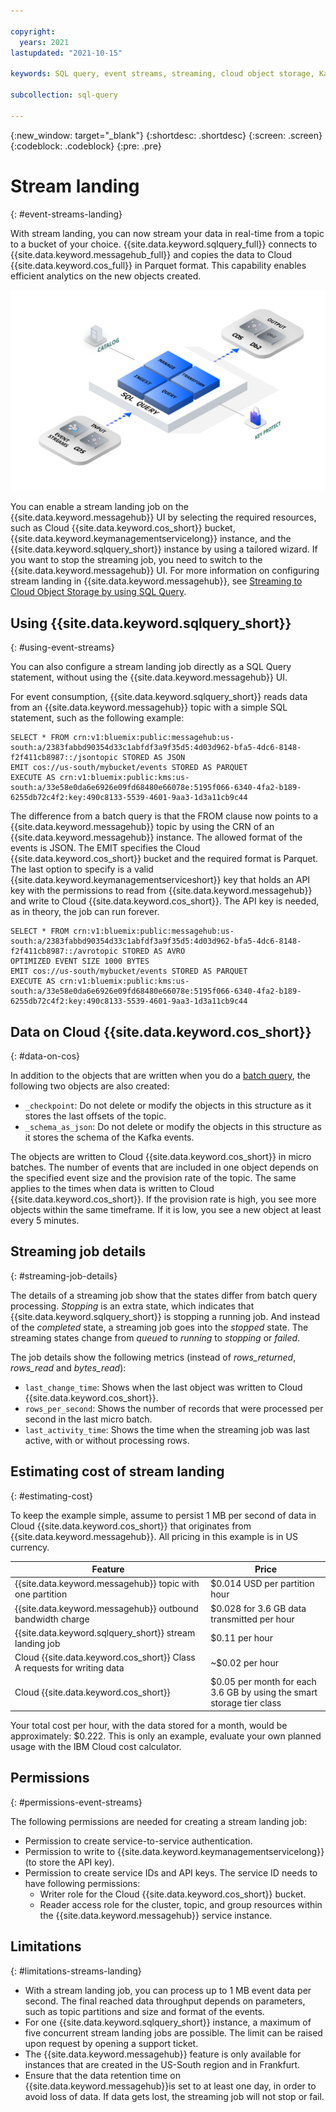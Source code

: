```yaml
---

copyright:
  years: 2021
lastupdated: "2021-10-15"

keywords: SQL query, event streams, streaming, cloud object storage, Kafka

subcollection: sql-query

---
```


{:new_window: target="_blank"}
{:shortdesc: .shortdesc}
{:screen: .screen}
{:codeblock: .codeblock}
{:pre: .pre}

# Stream landing
{: #event-streams-landing}

With stream landing, you can now stream your data in real-time from a topic to a bucket of your choice. {{site.data.keyword.sqlquery_full}} connects to {{site.data.keyword.messagehub_full}} and copies the data to Cloud {{site.data.keyword.cos_full}} in Parquet format. This capability enables efficient analytics on the new objects created.

![Kafka Event Streams landing](streams_landing_new.svg)

You can enable a stream landing job on the {{site.data.keyword.messagehub}} UI by selecting the required resources, such as Cloud {{site.data.keyword.cos_short}} bucket, {{site.data.keyword.keymanagementservicelong}} instance, and the {{site.data.keyword.sqlquery_short}} instance by using a tailored wizard. If you want to stop the streaming job, you need to switch to the {{site.data.keyword.messagehub}} UI. For more information on configuring stream landing in {{site.data.keyword.messagehub}}, see [Streaming to Cloud Object Storage by using SQL Query](/docs/EventStreams?topic=EventStreams-streaming_cos_sql).

## Using {{site.data.keyword.sqlquery_short}}
{: #using-event-streams}

You can also configure a stream landing job directly as a SQL Query statement, without using the {{site.data.keyword.messagehub}} UI.

For event consumption, {{site.data.keyword.sqlquery_short}} reads data from an {{site.data.keyword.messagehub}} topic with a simple SQL statement, such as the following example:

```
SELECT * FROM crn:v1:bluemix:public:messagehub:us-south:a/2383fabbd90354d33c1abfdf3a9f35d5:4d03d962-bfa5-4dc6-8148-f2f411cb8987::/jsontopic STORED AS JSON 
EMIT cos://us-south/mybucket/events STORED AS PARQUET 
EXECUTE AS crn:v1:bluemix:public:kms:us-south:a/33e58e0da6e6926e09fd68480e66078e:5195f066-6340-4fa2-b189-6255db72c4f2:key:490c8133-5539-4601-9aa3-1d3a11cb9c44
```

The difference from a batch query is that the FROM clause now points to a {{site.data.keyword.messagehub}} topic by using the CRN of an {{site.data.keyword.messagehub}} instance. 
The allowed format of the events is JSON. The EMIT specifies the Cloud {{site.data.keyword.cos_short}} bucket and the required format is Parquet. The last option to specify is a valid {{site.data.keyword.keymanagementserviceshort}} key that holds an API key with the permissions to read from {{site.data.keyword.messagehub}} and write to Cloud {{site.data.keyword.cos_short}}. 
The API key is needed, as in theory, the job can run forever. 

```
SELECT * FROM crn:v1:bluemix:public:messagehub:us-south:a/2383fabbd90354d33c1abfdf3a9f35d5:4d03d962-bfa5-4dc6-8148-f2f411cb8987::/avrotopic STORED AS AVRO 
OPTIMIZED EVENT SIZE 1000 BYTES 
EMIT cos://us-south/mybucket/events STORED AS PARQUET 
EXECUTE AS crn:v1:bluemix:public:kms:us-south:a/33e58e0da6e6926e09fd68480e66078e:5195f066-6340-4fa2-b189-6255db72c4f2:key:490c8133-5539-4601-9aa3-1d3a11cb9c44
```

## Data on Cloud {{site.data.keyword.cos_short}}
{: #data-on-cos}

In addition to the objects that are written when you do a [batch query](https://cloud.ibm.com/docs/sql-query?topic=sql-query-overview#result=), the following two objects are also created:

- `_checkpoint`: Do not delete or modify the objects in this structure as it stores the last offsets of the topic.
- `_schema_as_json`: Do not delete or modify the objects in this structure as it stores the schema of the Kafka events.

The objects are written to Cloud {{site.data.keyword.cos_short}} in micro batches. The number of events that are included in one object depends on the specified event size and the provision rate of the topic. The same applies to the times when data is written to Cloud {{site.data.keyword.cos_short}}. If the provision rate is high, you see more objects within the same timeframe. If it is low, you see a new object at least every 5 minutes.

## Streaming job details
{: #streaming-job-details}

The details of a streaming job show that the states differ from batch query processing. 
*Stopping* is an extra state, which indicates that {{site.data.keyword.sqlquery_short}} is stopping a running job. 
And instead of the *completed* state, a streaming job goes into the *stopped* state.
The streaming states change from *queued* to *running* to *stopping* or *failed*.

The job details show the following metrics (instead of *rows_returned*, *rows_read* and *bytes_read*):

- `last_change_time`: Shows when the last object was written to Cloud {{site.data.keyword.cos_short}}.
- `rows_per_second`: Shows the number of records that were processed per second in the last micro batch.
- `last_activity_time`: Shows the time when the streaming job was last active, with or without processing rows.

## Estimating cost of stream landing
{: #estimating-cost}

To keep the example simple, assume to persist 1 MB per second of data in Cloud {{site.data.keyword.cos_short}} that originates from {{site.data.keyword.messagehub}}. All pricing in this example is in US currency.

Feature | Price
--- | ---
{{site.data.keyword.messagehub}} topic with one partition | $0.014 USD per partition hour
{{site.data.keyword.messagehub}} outbound bandwidth charge | $0.028 for 3.6 GB data transmitted per hour
{{site.data.keyword.sqlquery_short}} stream landing job | $0.11 per hour
Cloud {{site.data.keyword.cos_short}} Class A requests for writing data | ~$0.02 per hour
Cloud {{site.data.keyword.cos_short}} | $0.05 per month for each 3.6 GB by using the smart storage tier class

Your total cost per hour, with the data stored for a month, would be approximately: $0.222. This is only an example, evaluate your own planned usage with the IBM Cloud cost calculator.

## Permissions
{: #permissions-event-streams}

The following permissions are needed for creating a stream landing job: 

- Permission to create service-to-service authentication.
- Permission to write to {{site.data.keyword.keymanagementservicelong}} (to store the API key).
- Permission to create service IDs and API keys. The service ID needs to have following permissions:
  - Writer role for the Cloud {{site.data.keyword.cos_short}} bucket.
  - Reader access role for the cluster, topic, and group resources within the {{site.data.keyword.messagehub}} service instance.

## Limitations
{: #limitations-streams-landing}

- With a stream landing job, you can process up to 1 MB event data per second. The final reached data throughput depends on parameters, such as topic partitions and size and format of the events. 
- For one {{site.data.keyword.sqlquery_short}} instance, a maximum of five concurrent stream landing jobs are possible. The limit can be raised upon request by opening a support ticket. 
- The {{site.data.keyword.messagehub}} feature is only available for instances that are created in the US-South region and in Frankfurt. 
- Ensure that the data retention time on {{site.data.keyword.messagehub}}is set to at least one day, in order to avoid loss of data. If data gets lost, the streaming job will not stop or fail.

